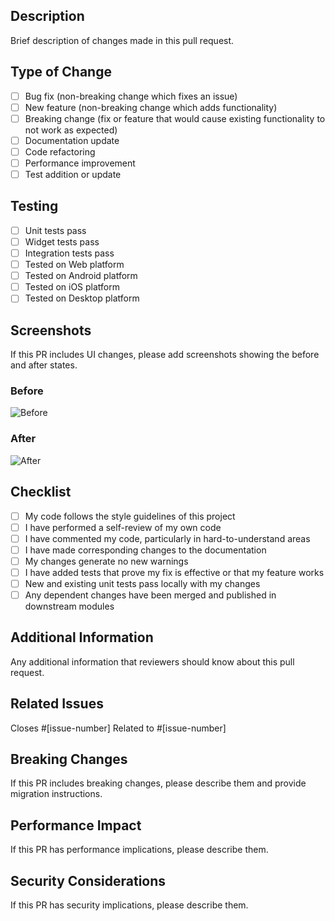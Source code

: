 ## Description
Brief description of changes made in this pull request.

## Type of Change
- [ ] Bug fix (non-breaking change which fixes an issue)
- [ ] New feature (non-breaking change which adds functionality)
- [ ] Breaking change (fix or feature that would cause existing functionality to not work as expected)
- [ ] Documentation update
- [ ] Code refactoring
- [ ] Performance improvement
- [ ] Test addition or update

## Testing
- [ ] Unit tests pass
- [ ] Widget tests pass
- [ ] Integration tests pass
- [ ] Tested on Web platform
- [ ] Tested on Android platform
- [ ] Tested on iOS platform
- [ ] Tested on Desktop platform

## Screenshots
If this PR includes UI changes, please add screenshots showing the before and after states.

### Before
![Before](url-to-before-screenshot)

### After
![After](url-to-after-screenshot)

## Checklist
- [ ] My code follows the style guidelines of this project
- [ ] I have performed a self-review of my own code
- [ ] I have commented my code, particularly in hard-to-understand areas
- [ ] I have made corresponding changes to the documentation
- [ ] My changes generate no new warnings
- [ ] I have added tests that prove my fix is effective or that my feature works
- [ ] New and existing unit tests pass locally with my changes
- [ ] Any dependent changes have been merged and published in downstream modules

## Additional Information
Any additional information that reviewers should know about this pull request.

## Related Issues
Closes #[issue-number]
Related to #[issue-number]

## Breaking Changes
If this PR includes breaking changes, please describe them and provide migration instructions.

## Performance Impact
If this PR has performance implications, please describe them.

## Security Considerations
If this PR has security implications, please describe them.
